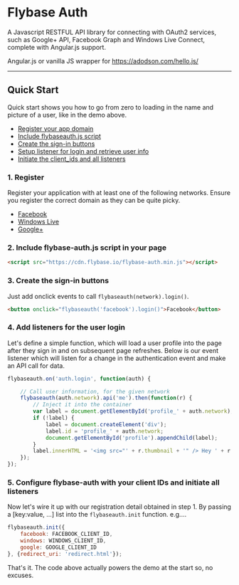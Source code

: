 # Flybase Auth

A Javascript RESTFUL API library for connecting with OAuth2 services, such as Google+ API, Facebook Graph and Windows Live Connect, complete with Angular.js support.

Angular.js or vanilla JS wrapper for https://adodson.com/hello.js/

---

## Quick Start
Quick start shows you how to go from zero to loading in the name and picture of a user, like in the demo above.


- [Register your app domain](#1-register)
- [Include flybaseauth.js script](#2-include-flybaseauthjs-script-in-your-page)
- [Create the sign-in buttons](#3-create-the-signin-buttons)
- [Setup listener for login and retrieve user info](#4-add-listeners-for-the-user-login)
- [Initiate the client_ids and all listeners](#5-configure-hellojs-with-your-client_ids-and-initiate-all-listeners)


### 1. Register

Register your application with at least one of the following networks. Ensure you register the correct domain as they can be quite picky.


- [Facebook](https://developers.facebook.com/apps)
- [Windows Live](https://account.live.com/developers/applications/index)
- [Google+](https://code.google.com/apis/console/b/0/#:access)


### 2. Include flybase-auth.js script in your page

```html
<script src="https://cdn.flybase.io/flybase-auth.min.js"></script>
```

### 3. Create the sign-in buttons

Just add onclick events to call `flybaseauth(network).login()`.

```html
<button onclick="flybaseauth('facebook').login()">Facebook</button>
```

### 4. Add listeners for the user login

Let's define a simple function, which will load a user profile into the page after they sign in and on subsequent page refreshes. Below is our event listener which will listen for a change in the authentication event and make an API call for data.

```javascript
flybaseauth.on('auth.login', function(auth) {

	// Call user information, for the given network
	flybaseauth(auth.network).api('me').then(function(r) {
		// Inject it into the container
		var label = document.getElementById('profile_' + auth.network);
		if (!label) {
			label = document.createElement('div');
			label.id = 'profile_' + auth.network;
			document.getElementById('profile').appendChild(label);
		}
		label.innerHTML = '<img src="' + r.thumbnail + '" /> Hey ' + r.name;
	});
});
```

### 5. Configure flybase-auth with your client IDs and initiate all listeners

Now let's wire it up with our registration detail obtained in step 1. By passing a [key:value, ...] list into the `flybaseauth.init` function. e.g....

```javascript
flybaseauth.init({
	facebook: FACEBOOK_CLIENT_ID,
	windows: WINDOWS_CLIENT_ID,
	google: GOOGLE_CLIENT_ID
}, {redirect_uri: 'redirect.html'});
```

That's it. The code above actually powers the demo at the start so, no excuses.
